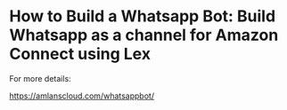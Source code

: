 # How to Build a Whatsapp Bot: Build Whatsapp as a channel for Amazon Connect using Lex  

For more details:  

https://amlanscloud.com/whatsappbot/  
